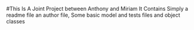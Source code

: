 #This Is A Joint Project between Anthony and Miriam It Contains Simply a readme file an author file, Some basic model and tests files and object classes
